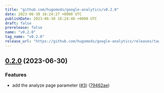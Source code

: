 ```yaml
---
title: "github.com/hugomods/google-analytics/v0.2.0"
date: 2023-06-30 16:24:27 +0000 UTC
publishDate: 2023-06-30 16:24:40 +0000 UTC
draft: false
prerelease: false
name: "v0.2.0"
tag_name: "v0.2.0"
release_url: "https://github.com/hugomods/google-analytics/releases/tag/v0.2.0"
---
```


## [0.2.0](https://github.com/hugomods/google-analytics/compare/v0.1.0...v0.2.0) (2023-06-30)


### Features

* add the analyze page parameter ([#3](https://github.com/hugomods/google-analytics/issues/3)) ([79462ae](https://github.com/hugomods/google-analytics/commit/79462ae1fa4239bd5842c56a768f7650a53153d4))
